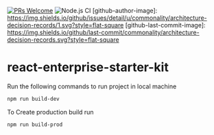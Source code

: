 [![PRs Welcome](https://img.shields.io/badge/PRs-welcome-brightgreen.svg?style=flat-square)](http://makeapullrequest.com)
![Node.js CI](https://github.com/anandgupta193/react-enterprise-starter-kit/workflows/Node.js%20CI/badge.svg?branch=master) 
[github-author-image]: https://img.shields.io/github/issues/detail/u/commonality/architecture-decision-records/1.svg?style=flat-square
[github-last-commit-image]: https://img.shields.io/github/last-commit/commonality/architecture-decision-records.svg?style=flat-square

# react-enterprise-starter-kit

Run the following commands to run project in local machine

```bash
npm run build-dev
```

To Create production build run

```bash
npm run build-prod
```
